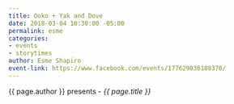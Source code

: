 ```yaml
---
title: Ooko + Yak and Dove
date: 2018-03-04 10:30:00 -05:00
permalink: esme
categories:
- events
- storytimes
author: Esme Shapiro
event-link: https://www.facebook.com/events/177629036188370/
---
```


{{ page.author }} presents - *{{ page.title }}*
